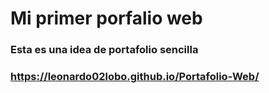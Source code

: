 # Mi primer porfalio web

### Esta es una idea de portafolio sencilla

### https://leonardo02lobo.github.io/Portafolio-Web/
